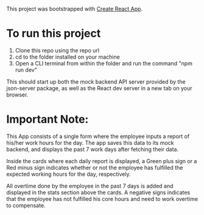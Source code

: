 This project was bootstrapped with [Create React App](https://github.com/facebook/create-react-app).

# To run this project

1. Clone this repo using the repo url
2. cd to the folder installed on your machine
3. Open a CLI terminal from within the folder and run the command "npm run dev"

This should start up both the mock backend API server provided by the json-server package, as well as the React dev server in a new tab on your browser.

# Important Note:
This App consists of a single form where the employee inputs a report of his/her work hours for the day. The app saves this data to its mock backend, and displays the past 7 work days after fetching their data.

Inside the cards where each daily report is displayed, a Green plus sign or a Red minus sign indicates whether or not the employee has fulfilled the expected working hours for the day, respectively.

All overtime done by the employee in the past 7 days is added and displayed in the stats section above the cards. A negative signs indicates that the employee has not fulfilled his core hours and need to work overtime to compensate. 
